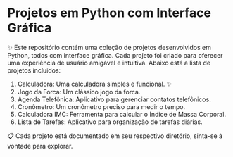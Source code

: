 # Projetos em Python com Interface Gráfica

✨ Este repositório contém uma coleção de projetos desenvolvidos em Python, todos com interface gráfica. Cada projeto foi criado para oferecer uma experiência de usuário amigável e intuitiva. Abaixo está a lista de projetos incluídos:
01. Calculadora: Uma calculadora simples e funcional. ✨
02. Jogo da Forca: Um clássico jogo da forca.
03. Agenda Telefônica: Aplicativo para gerenciar contatos telefônicos.
04. Cronômetro: Um cronômetro preciso para medir o tempo.
05. Calculadora IMC: Ferramenta para calcular o Índice de Massa Corporal.
06. Lista de Tarefas: Aplicativo para organização de tarefas diárias.

📋 Cada projeto está documentado em seu respectivo diretório, sinta-se à vontade para explorar.

